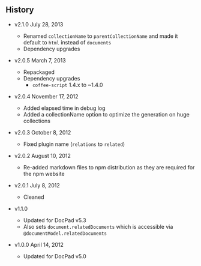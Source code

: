 ## History

- v2.1.0 July 28, 2013
	- Renamed `collectionName` to `parentCollectionName` and made it default to `html` instead of `documents`
	- Dependency upgrades

- v2.0.5 March 7, 2013
	- Repackaged
	- Dependency upgrades
		-  `coffee-script` 1.4.x to ~1.4.0

- v2.0.4 November 17, 2012
	- Added elapsed time in debug log
	- Added a collectionName option to optimize the generation on huge collections

- v2.0.3 October 8, 2012
	- Fixed plugin name (`relations` to `related`)

- v2.0.2 August 10, 2012
	- Re-added markdown files to npm distribution as they are required for the npm website

- v2.0.1 July 8, 2012
	- Cleaned

- v1.1.0
	- Updated for DocPad v5.3
	- Also sets `document.relatedDocuments` which is accessible via `@documentModel.relatedDocuments`

- v1.0.0 April 14, 2012
	- Updated for DocPad v5.0
